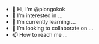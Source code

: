 - 👋 Hi, I’m @plongokok
- 👀 I’m interested in ...
- 🌱 I’m currently learning ...
- 💞️ I’m looking to collaborate on ...
- 📫 How to reach me ...

<!---
plongokok/plongokok is a ✨ special ✨ repository because its `README.md` (this file) appears on your GitHub profile.
You can click the Preview link to take a look at your changes.
--->
